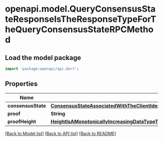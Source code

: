 # openapi.model.QueryConsensusStateResponseIsTheResponseTypeForTheQueryConsensusStateRPCMethod

## Load the model package
```dart
import 'package:openapi/api.dart';
```

## Properties
Name | Type | Description | Notes
------------ | ------------- | ------------- | -------------
**consensusState** | [**ConsensusStateAssociatedWithTheClientIdentifierAtTheGivenHeight**](ConsensusStateAssociatedWithTheClientIdentifierAtTheGivenHeight.md) |  | [optional] 
**proof** | **String** |  | [optional] 
**proofHeight** | [**HeightIsAMonotonicallyIncreasingDataTypeThatCanBeComparedAgainstAnotherHeightForThePurposesOfUpdatingAndFreezingClients**](HeightIsAMonotonicallyIncreasingDataTypeThatCanBeComparedAgainstAnotherHeightForThePurposesOfUpdatingAndFreezingClients.md) |  | [optional] 

[[Back to Model list]](../README.md#documentation-for-models) [[Back to API list]](../README.md#documentation-for-api-endpoints) [[Back to README]](../README.md)


